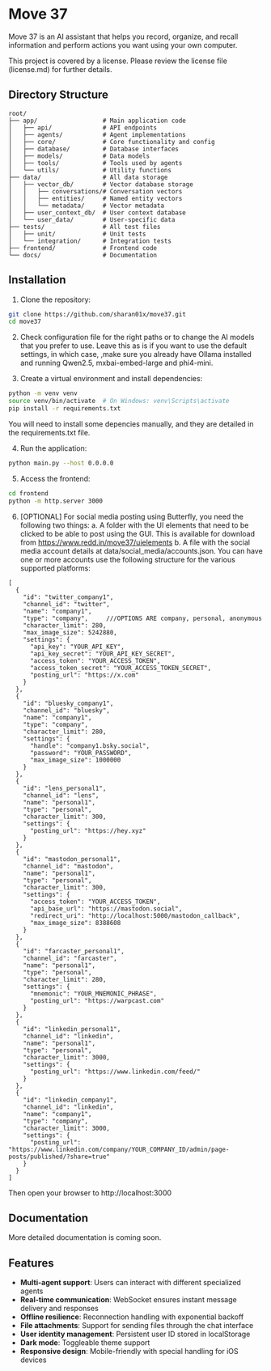 # Move 37

Move 37 is an AI assistant that helps you record, organize, and recall information and perform actions you want using your own computer. 

This project is covered by a license. Please review the license file (license.md) for further details.

## Directory Structure

```
root/
├── app/                  # Main application code
│   ├── api/              # API endpoints
│   ├── agents/           # Agent implementations
│   ├── core/             # Core functionality and config
│   ├── database/         # Database interfaces
│   ├── models/           # Data models
│   ├── tools/            # Tools used by agents
│   └── utils/            # Utility functions
├── data/                 # All data storage
│   ├── vector_db/        # Vector database storage
│   │   ├── conversations/# Conversation vectors
│   │   ├── entities/     # Named entity vectors
│   │   └── metadata/     # Vector metadata
│   ├── user_context_db/  # User context database
│   └── user_data/        # User-specific data
├── tests/                # All test files
│   ├── unit/             # Unit tests
│   └── integration/      # Integration tests
├── frontend/             # Frontend code
└── docs/                 # Documentation
```

## Installation



1. Clone the repository:
```bash
git clone https://github.com/sharan01x/move37.git
cd move37
```

2. Check configuration file for the right paths or to change the AI models that you prefer to use. Leave this as is if you want to use the default settings, in which case, ,make sure you already have Ollama installed and running Qwen2.5, mxbai-embed-large and phi4-mini. 

3. Create a virtual environment and install dependencies:
```bash
python -m venv venv
source venv/bin/activate  # On Windows: venv\Scripts\activate
pip install -r requirements.txt
```
You will need to install some depencies manually, and they are detailed in the requirements.txt file.


4. Run the application:
```bash
python main.py --host 0.0.0.0
```

5. Access the frontend:
```bash
cd frontend
python -m http.server 3000
```

6. [OPTIONAL] For social media posting using Butterfly, you need the following two things:
a. A folder with the UI elements that need to be clicked to be able to post using the GUI. This is available for download from https://www.redd.in/move37/uielements
b. A file with the social media account details at data/social_media/accounts.json. You can have one or more accounts use the following structure for the various supported platforms:

```
[
  {
    "id": "twitter_company1",
    "channel_id": "twitter",
    "name": "company1",
    "type": "company",     ///OPTIONS ARE company, personal, anonymous
    "character_limit": 280,
    "max_image_size": 5242880,
    "settings": {
      "api_key": "YOUR_API_KEY",
      "api_key_secret": "YOUR_API_KEY_SECRET",
      "access_token": "YOUR_ACCESS_TOKEN",
      "access_token_secret": "YOUR_ACCESS_TOKEN_SECRET",
      "posting_url": "https://x.com"
    }
  },
  {
    "id": "bluesky_company1",
    "channel_id": "bluesky",
    "name": "company1",
    "type": "company",
    "character_limit": 280,
    "settings": {
      "handle": "company1.bsky.social",
      "password": "YOUR_PASSWORD",
      "max_image_size": 1000000
    }
  },
  {
    "id": "lens_personal1",
    "channel_id": "lens",
    "name": "personal1",
    "type": "personal",
    "character_limit": 300,
    "settings": {
      "posting_url": "https://hey.xyz"
    }
  },
  {
    "id": "mastodon_personal1",
    "channel_id": "mastodon",
    "name": "personal1",
    "type": "personal",
    "character_limit": 300,
    "settings": {
      "access_token": "YOUR_ACCESS_TOKEN",
      "api_base_url": "https://mastodon.social",
      "redirect_uri": "http://localhost:5000/mastodon_callback",
      "max_image_size": 8388608
    }
  },
  {
    "id": "farcaster_personal1",
    "channel_id": "farcaster",
    "name": "personal1",
    "type": "personal",
    "character_limit": 280,
    "settings": {
      "mnemonic": "YOUR_MNEMONIC_PHRASE",
      "posting_url": "https://warpcast.com"
    }
  },
  {
    "id": "linkedin_personal1",
    "channel_id": "linkedin",
    "name": "personal1",
    "type": "personal",
    "character_limit": 3000,
    "settings": {
      "posting_url": "https://www.linkedin.com/feed/"
    }
  },
  {
    "id": "linkedin_company1",
    "channel_id": "linkedin",
    "name": "company1",
    "type": "company",
    "character_limit": 3000,
    "settings": {
      "posting_url": "https://www.linkedin.com/company/YOUR_COMPANY_ID/admin/page-posts/published/?share=true"
    }
  }
]
```

Then open your browser to http://localhost:3000

## Documentation

More detailed documentation is coming soon.


## Features

- **Multi-agent support**: Users can interact with different specialized agents
- **Real-time communication**: WebSocket ensures instant message delivery and responses
- **Offline resilience**: Reconnection handling with exponential backoff
- **File attachments**: Support for sending files through the chat interface
- **User identity management**: Persistent user ID stored in localStorage
- **Dark mode**: Toggleable theme support
- **Responsive design**: Mobile-friendly with special handling for iOS devices